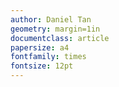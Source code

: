 ```yaml
---
author: Daniel Tan
geometry: margin=1in
documentclass: article
papersize: a4
fontfamily: times
fontsize: 12pt
---
```

